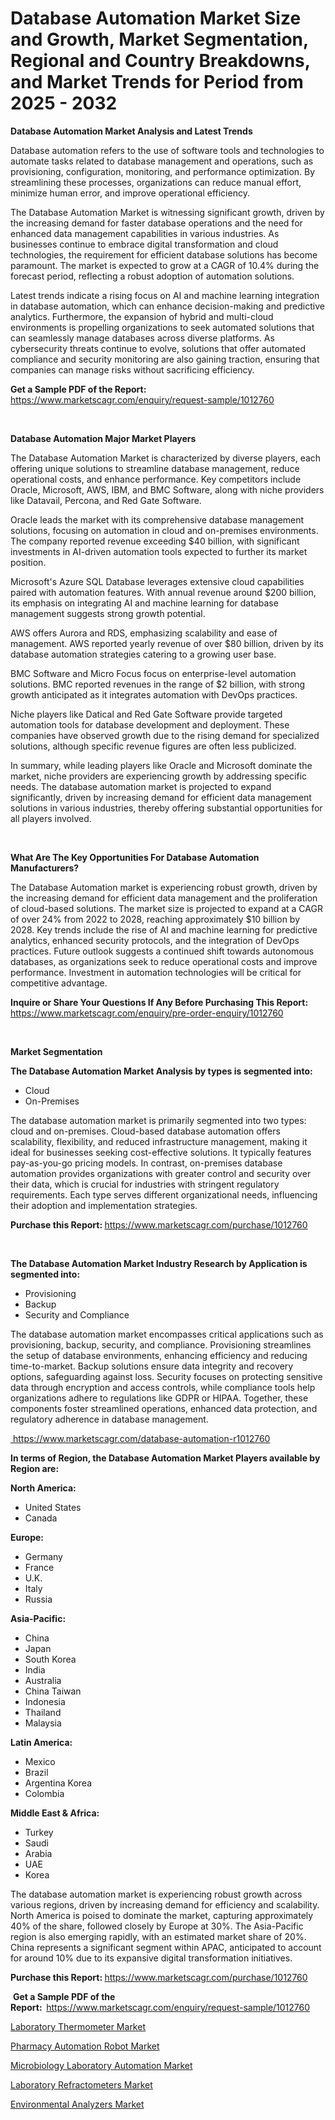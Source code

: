 <p><h1>Database Automation Market Size and Growth, Market Segmentation, Regional and Country Breakdowns, and Market Trends for Period from 2025 -  2032</h1></p><p><strong>Database Automation Market Analysis and Latest Trends</strong></p>
<p><p>Database automation refers to the use of software tools and technologies to automate tasks related to database management and operations, such as provisioning, configuration, monitoring, and performance optimization. By streamlining these processes, organizations can reduce manual effort, minimize human error, and improve operational efficiency. </p><p>The Database Automation Market is witnessing significant growth, driven by the increasing demand for faster database operations and the need for enhanced data management capabilities in various industries. As businesses continue to embrace digital transformation and cloud technologies, the requirement for efficient database solutions has become paramount. The market is expected to grow at a CAGR of 10.4% during the forecast period, reflecting a robust adoption of automation solutions.</p><p>Latest trends indicate a rising focus on AI and machine learning integration in database automation, which can enhance decision-making and predictive analytics. Furthermore, the expansion of hybrid and multi-cloud environments is propelling organizations to seek automated solutions that can seamlessly manage databases across diverse platforms. As cybersecurity threats continue to evolve, solutions that offer automated compliance and security monitoring are also gaining traction, ensuring that companies can manage risks without sacrificing efficiency.</p></p>
<p><strong>Get a Sample PDF of the Report:&nbsp;</strong> <a href="https://www.marketscagr.com/enquiry/request-sample/1012760?utm_campaign=1097&utm_medium=2&utm_source=Github&utm_content=ia&utm_term=05032025&utm_id=database-automation">https://www.marketscagr.com/enquiry/request-sample/1012760</a></p>
<p>&nbsp;</p>
<p><strong>Database Automation Major Market Players</strong></p>
<p><p>The Database Automation Market is characterized by diverse players, each offering unique solutions to streamline database management, reduce operational costs, and enhance performance. Key competitors include Oracle, Microsoft, AWS, IBM, and BMC Software, along with niche providers like Datavail, Percona, and Red Gate Software.</p><p>Oracle leads the market with its comprehensive database management solutions, focusing on automation in cloud and on-premises environments. The company reported revenue exceeding $40 billion, with significant investments in AI-driven automation tools expected to further its market position.</p><p>Microsoft's Azure SQL Database leverages extensive cloud capabilities paired with automation features. With annual revenue around $200 billion, its emphasis on integrating AI and machine learning for database management suggests strong growth potential.</p><p>AWS offers Aurora and RDS, emphasizing scalability and ease of management. AWS reported yearly revenue of over $80 billion, driven by its database automation strategies catering to a growing user base.</p><p>BMC Software and Micro Focus focus on enterprise-level automation solutions. BMC reported revenues in the range of $2 billion, with strong growth anticipated as it integrates automation with DevOps practices.</p><p>Niche players like Datical and Red Gate Software provide targeted automation tools for database development and deployment. These companies have observed growth due to the rising demand for specialized solutions, although specific revenue figures are often less publicized.</p><p>In summary, while leading players like Oracle and Microsoft dominate the market, niche providers are experiencing growth by addressing specific needs. The database automation market is projected to expand significantly, driven by increasing demand for efficient data management solutions in various industries, thereby offering substantial opportunities for all players involved.</p></p>
<p>&nbsp;</p>
<p><strong>What Are The Key Opportunities For Database Automation Manufacturers?</strong></p>
<p><p>The Database Automation market is experiencing robust growth, driven by the increasing demand for efficient data management and the proliferation of cloud-based solutions. The market size is projected to expand at a CAGR of over 24% from 2022 to 2028, reaching approximately $10 billion by 2028. Key trends include the rise of AI and machine learning for predictive analytics, enhanced security protocols, and the integration of DevOps practices. Future outlook suggests a continued shift towards autonomous databases, as organizations seek to reduce operational costs and improve performance. Investment in automation technologies will be critical for competitive advantage.</p></p>
<p><strong>Inquire or Share Your Questions If Any Before Purchasing This Report:</strong> <a href="https://www.marketscagr.com/enquiry/pre-order-enquiry/1012760?utm_campaign=1097&utm_medium=2&utm_source=Github&utm_content=ia&utm_term=05032025&utm_id=database-automation">https://www.marketscagr.com/enquiry/pre-order-enquiry/1012760</a></p>
<p>&nbsp;</p>
<p><strong>Market Segmentation</strong></p>
<p><strong>The Database Automation Market Analysis by types is segmented into:</strong></p>
<p><ul><li>Cloud</li><li>On-Premises</li></ul></p>
<p><p>The database automation market is primarily segmented into two types: cloud and on-premises. Cloud-based database automation offers scalability, flexibility, and reduced infrastructure management, making it ideal for businesses seeking cost-effective solutions. It typically features pay-as-you-go pricing models. In contrast, on-premises database automation provides organizations with greater control and security over their data, which is crucial for industries with stringent regulatory requirements. Each type serves different organizational needs, influencing their adoption and implementation strategies.</p></p>
<p><strong>Purchase this Report:&nbsp;</strong><a href="https://www.marketscagr.com/purchase/1012760?utm_campaign=1097&utm_medium=2&utm_source=Github&utm_content=ia&utm_term=05032025&utm_id=database-automation">https://www.marketscagr.com/purchase/1012760</a></p>
<p>&nbsp;</p>
<p><strong>The Database Automation Market Industry Research by Application is segmented into:</strong></p>
<p><ul><li>Provisioning</li><li>Backup</li><li>Security and Compliance</li></ul></p>
<p><p>The database automation market encompasses critical applications such as provisioning, backup, security, and compliance. Provisioning streamlines the setup of database environments, enhancing efficiency and reducing time-to-market. Backup solutions ensure data integrity and recovery options, safeguarding against loss. Security focuses on protecting sensitive data through encryption and access controls, while compliance tools help organizations adhere to regulations like GDPR or HIPAA. Together, these components foster streamlined operations, enhanced data protection, and regulatory adherence in database management.</p></p>
<p><a href="https://www.marketscagr.com/database-automation-r1012760?utm_campaign=1097&utm_medium=2&utm_source=Github&utm_content=ia&utm_term=05032025&utm_id=database-automation">&nbsp;https://www.marketscagr.com/database-automation-r1012760</a></p>
<p><strong>In terms of Region, the Database Automation Market Players available by Region are:</strong></p>
<p>
    <p> <strong> North America: </strong>
        <ul>
            <li>United States</li>
            <li>Canada</li>
        </ul>
        </p> 
    <p> <strong> Europe: </strong>
        <ul>
            <li>Germany</li>
            <li>France</li>
            <li>U.K.</li>
            <li>Italy</li>
            <li>Russia</li>
        </ul>
        </p> 
    <p> <strong> Asia-Pacific: </strong>
        <ul>
            <li>China</li>
            <li>Japan</li>
            <li>South Korea</li>
            <li>India</li>
            <li>Australia</li>
            <li>China Taiwan</li>
            <li>Indonesia</li>
            <li>Thailand</li>
            <li>Malaysia</li>
        </ul>
        </p> 
    <p> <strong> Latin America: </strong>
        <ul>
            <li>Mexico</li>
            <li>Brazil</li>
            <li>Argentina Korea</li>
            <li>Colombia</li>
        </ul>
        </p> 
    <p> <strong> Middle East & Africa: </strong>
        <ul>
            <li>Turkey</li>
            <li>Saudi</li>
            <li>Arabia</li>
            <li>UAE</li>
            <li>Korea</li>
        </ul>
    </p>
    </p>
<p><p>The database automation market is experiencing robust growth across various regions, driven by increasing demand for efficiency and scalability. North America is poised to dominate the market, capturing approximately 40% of the share, followed closely by Europe at 30%. The Asia-Pacific region is also emerging rapidly, with an estimated market share of 20%. China represents a significant segment within APAC, anticipated to account for around 10% due to its expansive digital transformation initiatives.</p></p>
<p><strong>Purchase this Report: </strong><a href="https://www.marketscagr.com/purchase/1012760?utm_campaign=1097&utm_medium=2&utm_source=Github&utm_content=ia&utm_term=05032025&utm_id=database-automation">https://www.marketscagr.com/purchase/1012760</a></p>
<p>&nbsp;<strong>Get a Sample PDF of the Report:&nbsp;&nbsp;</strong><a href="https://www.marketscagr.com/enquiry/request-sample/1012760?utm_campaign=1097&utm_medium=2&utm_source=Github&utm_content=ia&utm_term=05032025&utm_id=database-automation">https://www.marketscagr.com/enquiry/request-sample/1012760</a></p>
<p><strong></strong></p>
<p><p><a href="https://github.com/aslinalirey9/Market-Research-Report-List-1/blob/main/laboratory-thermometer-market.md?utm_campaign=1097&utm_medium=2&utm_source=Github&utm_content=ia&utm_term=05032025&utm_id=database-automation">Laboratory Thermometer Market</a></p><p><a href="https://github.com/kaidaloeckf7/Market-Research-Report-List-1/blob/main/pharmacy-automation-robot-market.md?utm_campaign=1097&utm_medium=2&utm_source=Github&utm_content=ia&utm_term=05032025&utm_id=database-automation">Pharmacy Automation Robot Market</a></p><p><a href="https://github.com/theyasnare5w/Market-Research-Report-List-1/blob/main/microbiology-laboratory-automation-market.md?utm_campaign=1097&utm_medium=2&utm_source=Github&utm_content=ia&utm_term=05032025&utm_id=database-automation">Microbiology Laboratory Automation Market</a></p><p><a href="https://github.com/ocambdidarhz/Market-Research-Report-List-1/blob/main/laboratory-refractometers-market.md?utm_campaign=1097&utm_medium=2&utm_source=Github&utm_content=ia&utm_term=05032025&utm_id=database-automation">Laboratory Refractometers Market</a></p><p><a href="https://github.com/arifasabeygb/Market-Research-Report-List-1/blob/main/environmental-analyzers-market.md?utm_campaign=1097&utm_medium=2&utm_source=Github&utm_content=ia&utm_term=05032025&utm_id=database-automation">Environmental Analyzers Market</a></p></p>